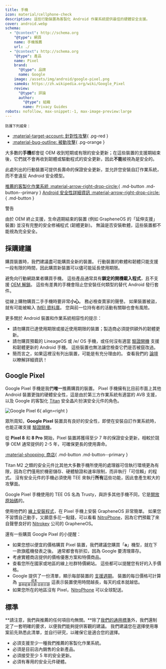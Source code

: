 ```yaml
---
title: 手機
icon: material/cellphone-check
description: 這些行動裝置為客製化 Android 作業系統提供最佳的硬體安全支援。
cover: android.webp
schema:
  - "@context": http://schema.org
    "@type": 網頁
    name: 手機推薦
    url: ./
  - "@context": http://schema.org
    "@type": 產品
    name: Pixel
    brand:
      "@type": 品牌
      name: Google
    image: /assets/img/android/google-pixel.png
    sameAs: https://zh.wikipedia.org/wiki/Google_Pixel
    review:
      "@type": 評論
      author:
        "@type": 組織
        name: Privacy Guides
robots: nofollow, max-snippet:-1, max-image-preview:large
---
```


<small>防護下列威脅：</small>

- [:material-target-account: 針對性攻擊](basics/common-threats.md#attacks-against-specific-individuals){ .pg-red }
- [:material-bug-outline: 被動攻擊](basics/common-threats.md#security-and-privacy){ .pg-orange }

大多數的**手機**都會從 OEM 收到短期或有限的安全更新；在這些裝置的支援期結束後，它們就不會再收到韌體或驅動程式的安全更新，因此**不能**被視為是安全的。

此處列出的行動裝置可提供長壽命的保證安全更新，並允許您安裝自訂作業系統，而不會違反 Android 安全模型。

[推薦的客製化作業系統 :material-arrow-right-drop-circle:](android/distributions.md){ .md-button .md-button--primary } [Android 安全性詳細資訊 :material-arrow-right-drop-circle:](os/android-overview.md#security-protections){ .md-button }

<div class="admonition warning" markdown>
<p class="admonition-title">警告</p>

由於 OEM 終止支援，生命週期結束的裝置 (例如 GrapheneOS 的「延伸支援」裝置) 並沒有完整的安全修補程式 (韌體更新)。 無論是否安裝軟體，這些裝置都不能視為完全安全。

</div>

## 採購建議

購買裝置時，我們建議盡可能購買全新的裝置。 行動裝置的軟體和韌體只能支援一段有限的時間，因此購買新裝置可以儘可能延長使用期限。

避免向行動網路業者購買手機。 這些產品通常具有**鎖定的開機載入程式**，且不支援 [OEM 解鎖](https://source.android.com/devices/bootloader/locking_unlocking)。 這些有差異的手機會阻止您安裝任何類型的替代 Android 發行套件。

從線上購物購買二手手機時要非常**小心**。 務必檢查賣家的聲譽。 如果裝置被盜，就有可能被輸入 [IMEI 資料庫](https://gsma.com/get-involved/working-groups/terminal-steering-group/imei-database)。 您與前一位持有者的活動有關聯也會有風險。

更多關於 Android 裝置和作業系統相容性的提示：

- 請勿購買已達使用期限或接近使用期限的裝置；製造商必須提供額外的韌體更新。
- 請勿購買預載的 LineageOS 或 /e/ OS 手機，或任何沒有適當 [驗證開機](https://source.android.com/security/verifiedboot) 支援和韌體更新的 Android 手機。 這些裝置也無法讓您檢查它們是否被竄改過。
- 簡而言之，如果這裡沒有列出裝置，可能是有充分理由的。 查看我們的 [論壇](https://discuss.privacyguides.net) 以瞭解詳細資訊！

## Google Pixel

Google Pixel 手機是我們**唯一**推薦購買的裝置。 Pixel 手機擁有比目前市面上其他 Android 裝置更強的硬體安全性，這是由於第三方作業系統有適當的 AVB 支援，以及 Google 的客製化 [Titan](https://security.googleblog.com/2021/10/pixel-6-setting-new-standard-for-mobile.html) 安全晶片扮演安全元件的角色。

<div class="admonition recommendation" markdown>

![Google Pixel 6](assets/img/android/google-pixel.png){ align=right }

眾所周知，**Google Pixel** 裝置具有良好的安全性，即使在安裝自訂作業系統時，也能正確支援 [驗證開機](https://source.android.com/security/verifiedboot)。

從 **Pixel 8** 和 **8 Pro** 開始，Pixel 裝置將獲得至少 7 年的保證安全更新，相較於競爭 OEM 通常提供的 2-5 年，可確保更長的使用壽命。

[:material-shopping: 商店](https://store.google.com/category/phones){ .md-button .md-button--primary }

</div>

Titan M2 之類的安全元件比其他大多數手機所使用的處理器可信執行環境更為有限，因為它們僅用於機密儲存、硬體驗證和速率限制，而非執行「可信賴」的程式。 沒有安全元件的手機必須使用 TEE 來執行**所有**這些功能，因此會產生較大的攻擊面。

Google Pixel 手機使用的 TEE OS 名為 Trusty，與許多其他手機不同，它是[開放原始碼](https://source.android.com/security/trusty#whyTrusty)的。

使用他們的 [線上安裝程式](https://grapheneos.org/install/web)，在 Pixel 手機上安裝 GrapheneOS 非常簡單。 如果您不習慣自己動手，又願意多花一點錢，可以看看 [NitroPhone](https://shop.nitrokey.com/shop)，因為它們預載了來自聲譽良好的 [Nitrokey](https://nitrokey.com/about) 公司的 GrapheneOS。

還有一些購買 Google Pixel 的小提醒：

- 如果您想以便宜的價格購買 Pixel 裝置，我們建議您購買「**a**」機型，就在下一款旗艦機發表之後。 通常都會有折扣，因為 Google 要清理庫存。
- 考慮實體商店提供的價格優惠方案和特價商品。
- 查看您所在國家或地區的線上社群特價網站。 這些都可以提醒您有好的入手價格。
- Google 提供了一份清單，顯示每部裝置的 [支援週期](https://support.google.com/nexus/answer/4457705)。 裝置的每日價格可計算為 <math xmlns="http://www.w3.org/1998/Math/MathML" display="inline" class="tml-display" style="display:inline math;"> <mfrac> <mtext>成本</mtext> <mrow> <mtext>壽命結束日期</mtext> <mo>-</mo> <mtext>目前日期</mtext> </mrow> </mfrac> </math>
  這表示裝置使用時間越長，每天的成本就越低。
- 如果您所在的地區沒有 Pixel，[NitroPhone](https://shop.nitrokey.com/shop) 可以全球配送。

## 標準

\*\*請注意，我們與推薦的任何項目均無關。\*\*除了[我們的通用標準](about/criteria.md)外，我們還制定了一套明確的要求，以便我們能夠提供客觀的建議。 我們建議您在選擇使用專案前先熟悉此清單，並自行研究，以確保它是適合您的選擇。

- 必須支援至少一種我們推薦的客製化作業系統。
- 必須是目前店內銷售的全新產品。
- 必須接受至少 5 年的安全更新。
- 必須有專用的安全元件硬體。
